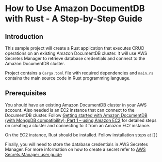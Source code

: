 # How to Use Amazon DocumentDB with Rust - A Step-by-Step Guide
## Introduction

This sample project will create a Rust application that executes CRUD operations on an existing Amazon DocumentDB cluster. It will use AWS Secretes Manager to retrieve database credentials and connect to the Amazon DocumentDB cluster.

Project contains a <code>Cargo.toml</code> file with required dependencies and <code>main.rs</code> contains the main source code in Rust programming language.

## Prerequisites

You should have an existing Amazon DocumentDB cluster in your AWS account. Also needed is an EC2 instance that can connect to the DocumentDB cluster. Follow [Getting started with <link>Amazon DocumentDB (with MongoDB compatibility); Part 1 – using Amazon EC2](https://aws.amazon.com/blogs/database/part-1-getting-started-with-amazon-documentdb-using-amazon-ec2/) for detailed steps on creating a cluster and connecting to it from an Amazon EC2 instance.

On the EC2 instance, Rust should be installed. Follow installation steps at [](

Finally, you will need to store the database credentials in AWS Secretes Manager. For more information on how to create a secret refer to [AWS Secrets Manager user guide](https://docs.aws.amazon.com/secretsmanager/latest/userguide/create_secret.html)

